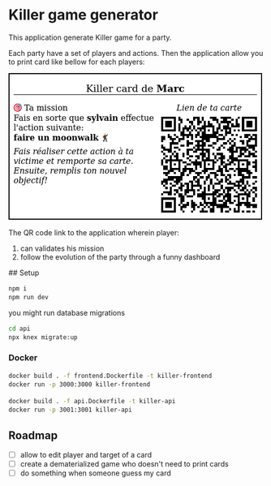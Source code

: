 # Killer game generator

This application generate Killer game for a party.

Each party have a set of players and actions. Then the application allow you to print card like bellow for each players:

![Example of a killer card](https://raw.githubusercontent.com/madeindjs/killer-game/main/app/assets/images/card-example.png)

The QR code link to the application wherein player:

1. can validates his mission
2. follow the evolution of the party through a funny dashboard

## Setup

~~~sh
npm i
npm run dev
~~~

you might run database migrations

~~~sh
cd api
npx knex migrate:up
~~~

### Docker

~~~sh
docker build . -f frontend.Dockerfile -t killer-frontend
docker run -p 3000:3000 killer-frontend

docker build . -f api.Dockerfile -t killer-api
docker run -p 3001:3001 killer-api
~~~

## Roadmap

- [ ] allow to edit player and target of a card
- [ ] create a dematerialized game who doesn't need to print cards
- [ ] do something when someone guess my card
